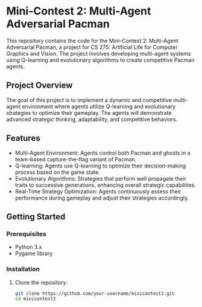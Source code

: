 # Mini-Contest 2: Multi-Agent Adversarial Pacman

This repository contains the code for the Mini-Contest 2: Multi-Agent Adversarial Pacman, a project for CS 275: Artificial Life for Computer Graphics and Vision. The project involves developing multi-agent systems using Q-learning and evolutionary algorithms to create competitive Pacman agents.

## Project Overview

The goal of this project is to implement a dynamic and competitive multi-agent environment where agents utilize Q-learning and evolutionary strategies to optimize their gameplay. The agents will demonstrate advanced strategic thinking, adaptability, and competitive behaviors.

## Features

- Multi-Agent Environment: Agents control both Pacman and ghosts in a team-based capture-the-flag variant of Pacman.
- Q-learning: Agents use Q-learning to optimize their decision-making process based on the game state.
- Evolutionary Algorithms: Strategies that perform well propagate their traits to successive generations, enhancing overall strategic capabilities.
- Real-Time Strategy Optimization: Agents continuously assess their performance during gameplay and adjust their strategies accordingly.

## Getting Started

### Prerequisites

- Python 3.x
- Pygame library

### Installation

1. Clone the repository:
   ```sh
   git clone https://github.com/your-username/minicontest2.git
   cd minicontest2